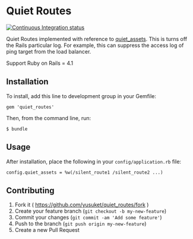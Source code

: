 # Quiet Routes
[![Continuous Integration status](https://secure.travis-ci.org/evrone/quiet_assets.png)](http://travis-ci.org/evrone/quiet_assets)

Quiet Routes implemented with reference to [quiet_assets](https://github.com/evrone/quiet_assets).
This is turns off the Rails particular log.
For example, this can suppress the access log of ping target from the load balancer.

Support Ruby on Rails = 4.1

## Installation

To install, add this line to development group in your Gemfile:

    gem 'quiet_routes'

Then, from the command line, run:

    $ bundle

## Usage

After installation, place the following in your `config/application.rb` file:

    config.quiet_assets = %w(/silent_route1 /silent_route2 ...)

## Contributing

1. Fork it ( https://github.com/yusuket/quiet_routes/fork )
2. Create your feature branch (`git checkout -b my-new-feature`)
3. Commit your changes (`git commit -am 'Add some feature'`)
4. Push to the branch (`git push origin my-new-feature`)
5. Create a new Pull Request
